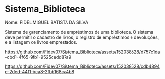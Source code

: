 # Sistema_Biblioteca
Nome: FIDEL MIGUEL BATISTA DA SILVA

Sistema de gerenciamento de empréstimos de uma biblioteca. O sistema deve permitir o cadastro de livros, o registro de empréstimos e devoluções, e a listagem de livros emprestados.  


https://github.com/Fidev07/Sistema_Biblioteca/assets/152038528/d757c1da-cbd1-4f65-9fb1-9525cedd87a9

https://github.com/Fidev07/Sistema_Biblioteca/assets/152038528/cdb4894e-2ded-44f1-bca8-2fbb168ca4b8

